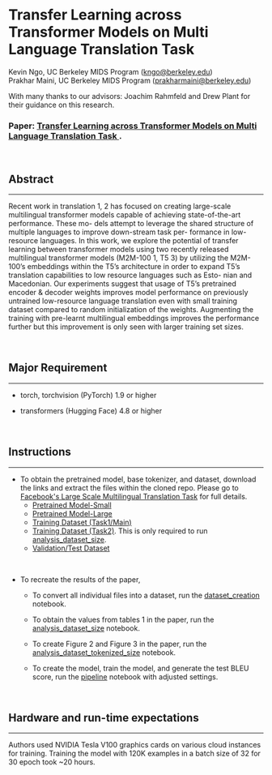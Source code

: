 # Transfer Learning across Transformer Models on Multi Language Translation Task 

Kevin Ngo, UC Berkeley MIDS Program (kngo@berkeley.edu)\
Prakhar Maini, UC Berkeley MIDS Program (prakharmaini@berkeley.edu)

With many thanks to our advisors: Joachim Rahmfeld and Drew Plant for their guidance on this research.

### **Paper:** [Transfer Learning across Transformer Models on Multi Language Translation Task ](https://github.com/Ngo-Kevin/Transfer-Learning-Across-Transformer/blob/main/TL-MMT.pdf).

<br>

## Abstract
---------------------------

Recent work in translation 1, 2 has focused on creating large-scale multilingual transformer models capable of achieving state-of-the-art performance. These mo- dels attempt to leverage the shared structure of multiple languages to improve down-stream task per- formance in low-resource languages. In this work, we explore the potential of transfer learning between transformer models using two recently released multilingual transformer models (M2M-100 1, T5 3) by utilizing the M2M-100’s embeddings within the T5’s architecture in order to expand T5’s translation capabilities to low resource languages such as Esto- nian and Macedonian. Our experiments suggest that usage of T5’s pretrained encoder & decoder weights improves model performance on previously untrained low-resource language translation even with small training dataset compared to random initialization of the weights. Augmenting the training with pre-learnt multilingual embeddings improves the performance further but this improvement is only seen with larger training set sizes. 

<br>

## Major Requirement
---------------------------
- torch, torchvision (PyTorch) 1.9 or higher

- transformers (Hugging Face) 4.8 or higher

<br>

## Instructions
---------------------------
- To obtain the pretrained model, base tokenizer, and dataset, download the links and extract the files within the cloned repo. Please go to [Facebook's Large Scale Multilingual Translation Task](http://www.statmt.org/wmt21/large-scale-multilingual-translation-task.html) for full details.
    * [Pretrained Model-Small](https://dl.fbaipublicfiles.com/flores101/pretrained_models/flores101_mm100_175M.tar.gz)
    * [Pretrained Model-Large](https://dl.fbaipublicfiles.com/flores101/pretrained_models/flores101_mm100_615M.tar.gz)
    * [Training Dataset (Task1/Main)](http://data.statmt.org/wmt21/multilingual-task/small_task1_filt_v2.tar.gz)
    * [Training Dataset (Task2)](http://data.statmt.org/wmt21/multilingual-task/small_task2_filt_v2.tar.gz). This is only required to run [analysis_dataset_size](https://github.com/Ngo-Kevin/Transfer-Learning-Across-Transformer/blob/main/analysis_dataset_size.ipynb).
    * [Validation/Test Dataset](https://dl.fbaipublicfiles.com/flores101/dataset/flores101_dataset.tar.gz)

<br>

- To recreate the results of the paper,<br>
    - To convert all individual files into a dataset, run the [dataset_creation](https://github.com/Ngo-Kevin/Transfer-Learning-Across-Transformer/blob/main/dataset_creation.ipynb) notebook.

    - To obtain the values from tables 1 in the paper, run the [analysis_dataset_size](https://github.com/Ngo-Kevin/Transfer-Learning-Across-Transformer/blob/main/analysis_dataset_size.ipynb) notebook.

    - To create Figure 2 and Figure 3 in the paper, run the [analysis_dataset_tokenized_size](https://github.com/Ngo-Kevin/Transfer-Learning-Across-Transformer/blob/main/analysis_dataset_tokenized_size.ipynb) notebook.

    - To create the model, train the model, and generate the test BLEU score, run the [pipeline](https://github.com/Ngo-Kevin/Transfer-Learning-Across-Transformer/blob/main/pipeline.ipynb) notebook with adjusted settings.

<br>

## Hardware and run-time expectations
---------------------------
Authors used NVIDIA Tesla V100 graphics cards on various cloud instances for training. Training the model with 120K examples in a batch size of 32 for 30 epoch took ~20 hours.